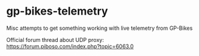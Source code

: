 # gp-bikes-telemetry
Misc attempts to get something working with live telemetry from GP-Bikes

Official forum thread about UDP proxy: https://forum.piboso.com/index.php?topic=6063.0
